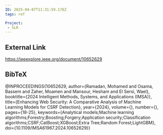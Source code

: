 ```yaml
---
ID: 2025-04-07T11:31:59.176Z
tags: ref

Project:
 - SLR
---
```

## External Link

https://ieeexplore.ieee.org/document/10652629

## BibTeX

@INPROCEEDINGS{10652629,   author={Ramadan, Mohamed and Osama, Bassem and Zaher, Moamen and Mansour, Hesham and El Sersi, Wael},   booktitle={2024 Intelligent Methods, Systems, and Applications (IMSA)},    title={Enhancing Web Security: A Comparative Analysis of Machine Learning Models for CSRF Detection},    year={2024},   volume={},   number={},   pages={18-25},   keywords={Analytical models;Machine learning algorithms;Forestry;Boosting;Forgery;Application security;Classification algorithms;CSRF;CatBoost;XGBoost;Extra Tree;Random Forest;LightGBM},   doi={10.1109/IMSA61967.2024.10652629}}
